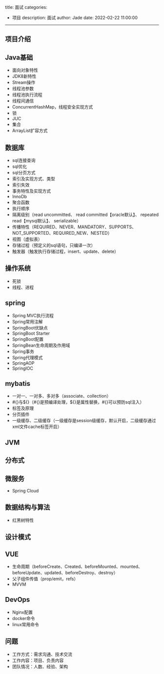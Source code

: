 title: 面试
categories:
  - 项目
description: 面试
author: Jade
date: 2022-02-22 11:00:00
---

## 项目介绍

## Java基础
- 面向对象特性
- JDK8新特性
- Stream操作
- 线程池参数
- 线程池执行流程
- 线程间通信
- ConcurrentHashMap，线程安全实现方式
- 锁
- JUC
- 集合
- ArrayList扩容方式

## 数据库
- sql连接查询
- sql优化
- sql分页方式
- 索引及实现方式、类型
- 索引失效
- 事务特性及实现方式
- InnoDb
- 聚合函数
- 执行顺序
- 隔离级别（read uncommitted、 read committed【oracle默认】、 repeated read【mysql默认】、 serializable）
- 传播特性（REQUIRED、NEVER、MANDATORY、SUPPORTS、NOT_SUPPORTED、REQUIRED_NEW、NESTED）
- 视图（虚拟表）
- 存储过程（预定义的sql语句，只编译一次）
- 触发器（触发执行存储过程，insert、update、delete）

## 操作系统
- 死锁
- 线程、进程

## spring
- Spring MVC执行流程
- Spring常用注解
- SpringBoot优缺点
- SpringBoot Starter
- SpringBoot配置
- SpringBean生命周期及作用域
- Spring事务
- Spring代理模式
- SpringAOP
- SpringIOC

## mybatis
- 一对一、一对多、多对多（associate、collection）
- #{}与${}（#{}是预编译处理，${}是属性替换，#{}可以预防sql注入）
- 标签及原理
- 分页插件
- 一级缓存、二级缓存（一级缓存是session级缓存，默认开启，二级缓存通过xml文件cache标签开启）

## JVM

## 分布式

## 微服务
- Spring Cloud

## 数据结构与算法
- 红黑树特性

## 设计模式

## VUE
- 生命周期（beforeCreate、Created、beforeMounted、mounted、beforeUpdate、updated、beforeDestroy、destroy）
- 父子组件传值（prop/emit，refs）
- MVVM

## DevOps
- Nginx配置
- docker命令
- linux常用命令

## 问题
- 工作方式：需求沟通、技术交流
- 工作内容：项目、负责内容
- 团队情况：人数、经验、架构